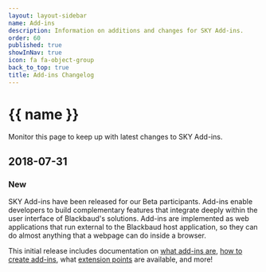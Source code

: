 ```yaml
---
layout: layout-sidebar
name: Add-ins
description: Information on additions and changes for SKY Add-ins.
order: 60
published: true
showInNav: true
icon: fa fa-object-group
back_to_top: true
title: Add-ins Changelog
---
```


# {{ name }}

Monitor this page to keep up with latest changes to SKY Add-ins.

## 2018-07-31

### New

SKY Add-ins have been released for our Beta participants. Add-ins enable developers to build complementary features that integrate deeply within the user interface of Blackbaud's solutions. Add-ins are implemented as web applications that run external to the Blackbaud host application, so they can do almost anything that a webpage can do inside a browser.

This initial release includes documentation on [what add-ins are](/docs/addins/overview), [how to create add-ins](/docs/addins/), what [extension points](/docs/addins/concepts/extension-points/) are available, and more!
